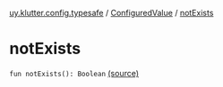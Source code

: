 [uy.klutter.config.typesafe](../index.md) / [ConfiguredValue](index.md) / [notExists](.)


# notExists
`fun notExists(): Boolean` [(source)](https://github.com/kohesive/klutter/blob/master/config-typesafe-jdk6/src/main/kotlin/uy/klutter/config/typesafe/TypesafeConfig_Ext.kt#L128)


